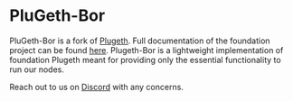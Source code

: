 # PluGeth-Bor



PluGeth-Bor is a fork of [Plugeth](https://github.com/openrelayxyz/plugeth).
Full documentation of the foundation project can be found [here](https://plugeth.org). Plugeth-Bor is a lightweight 
implementation of foundation Plugeth meant for providing only the essential functionality
to run our nodes. 

Reach out to us on [Discord](https://discord.gg/Epf7b7Gr) with any concerns. 


